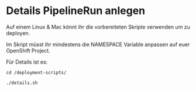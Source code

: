 # Details PipelineRun anlegen

Auf einem Linux & Mac könnt ihr die vorbereiteten Skripte verwenden um zu deployen.

Im Skript müsst ihr mindestens die NAMESPACE Variable anpassen auf euer OpenShift Project.

Für Details ist es:

```text
cd /deployment-scripts/
```

```text
./details.sh
```



